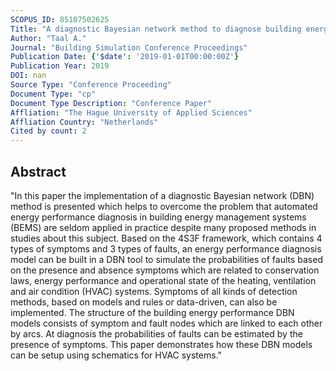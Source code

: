```yaml
---
SCOPUS_ID: 85107502625
Title: "A diagnostic Bayesian network method to diagnose building energy performance"
Author: "Taal A."
Journal: "Building Simulation Conference Proceedings"
Publication Date: {'$date': '2019-01-01T00:00:00Z'}
Publication Year: 2019
DOI: nan
Source Type: "Conference Proceeding"
Document Type: "cp"
Document Type Description: "Conference Paper"
Affliation: "The Hague University of Applied Sciences"
Affliation Country: "Netherlands"
Cited by count: 2
---
```


## Abstract
"In this paper the implementation of a diagnostic Bayesian network (DBN) method is presented which helps to overcome the problem that automated energy performance diagnosis in building energy management systems (BEMS) are seldom applied in practice despite many proposed methods in studies about this subject. Based on the 4S3F framework, which contains 4 types of symptoms and 3 types of faults, an energy performance diagnosis model can be built in a DBN tool to simulate the probabilities of faults based on the presence and absence symptoms which are related to conservation laws, energy performance and operational state of the heating, ventilation and air condition (HVAC) systems. Symptoms of all kinds of detection methods, based on models and rules or data-driven, can also be implemented. The structure of the building energy performance DBN models consists of symptom and fault nodes which are linked to each other by arcs. At diagnosis the probabilities of faults can be estimated by the presence of symptoms. This paper demonstrates how these DBN models can be setup using schematics for HVAC systems."
